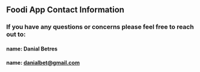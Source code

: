 ## Foodi App Contact Information

### If you have any questions or concerns please feel free to reach out to:

#### name: Danial Betres

#### name: danialbet@gmail.com
